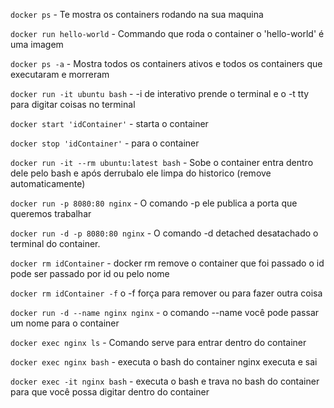 `docker ps` - Te mostra os containers rodando na sua maquina

`docker run hello-world` - Commando que roda o container o 'hello-world' é uma imagem

`docker ps -a` - Mostra todos os containers ativos e todos os containers que executaram e morreram

`docker run -it ubuntu bash` - -i de interativo prende o terminal e o -t tty para digitar coisas no terminal

`docker start 'idContainer'` - starta o container

`docker stop 'idContainer'` - para o container

`docker run -it --rm ubuntu:latest bash` - Sobe o container entra dentro dele pelo bash e após derrubalo ele limpa do historico (remove automaticamente)

`docker run -p 8080:80 nginx` - O comando -p ele publica a porta que queremos trabalhar

`docker run -d -p 8080:80 nginx` - O comando -d detached desatachado o terminal do container.

`docker rm idContainer` - docker rm remove o container que foi passado o id pode ser passado por id ou pelo nome

`docker rm idContainer -f` o -f força para remover ou para fazer outra coisa

`docker run -d --name nginx nginx` - o comando --name você pode passar um nome para o container

`docker exec nginx ls` - Comando serve para entrar dentro do container

`docker exec nginx bash` - executa o bash do container nginx executa e sai

`docker exec -it nginx bash` - executa o bash e trava no bash do container para que você possa digitar dentro do container
